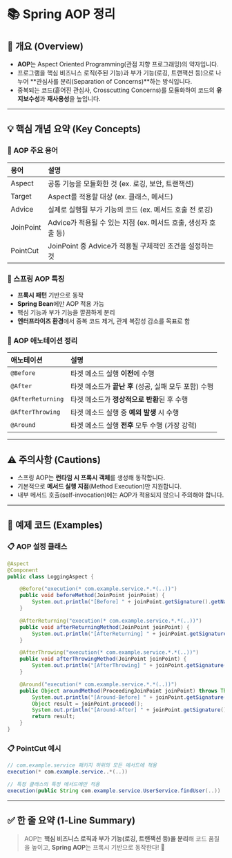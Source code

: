 # 📚 Spring AOP 정리

## 📌 개요 (Overview)

- **AOP**는 Aspect Oriented Programming(관점 지향 프로그래밍)의 약자입니다.
- 프로그램을 핵심 비즈니스 로직(주된 기능)과 부가 기능(로깅, 트랜잭션 등)으로 나누어 **관심사를 분리(Separation of Concerns)**하는 방식입니다.
- 중복되는 코드(흩어진 관심사, Crosscutting Concerns)를 모듈화하여 코드의 **유지보수성**과 **재사용성**을 높입니다.

---

## 💡 핵심 개념 요약 (Key Concepts)

### 🌟 AOP 주요 용어

| 용어        | 설명 |
| :---------- | :--- |
| Aspect      | 공통 기능을 모듈화한 것 (ex. 로깅, 보안, 트랜잭션) |
| Target      | Aspect를 적용할 대상 (ex. 클래스, 메서드) |
| Advice      | 실제로 실행될 부가 기능의 코드 (ex. 메서드 호출 전 로깅) |
| JoinPoint   | Advice가 적용될 수 있는 지점 (ex. 메서드 호출, 생성자 호출 등) |
| PointCut    | JoinPoint 중 Advice가 적용될 구체적인 조건을 설정하는 것 |


### 🌟 스프링 AOP 특징
- **프록시 패턴** 기반으로 동작
- **Spring Bean**에만 AOP 적용 가능
- 핵심 기능과 부가 기능을 깔끔하게 분리
- **엔터프라이즈 환경**에서 중복 코드 제거, 관계 복잡성 감소를 목표로 함

### 🌟 AOP 애노테이션 정리

| 애노테이션         | 설명 |
| :----------------- | :--- |
| `@Before`          | 타겟 메소드 실행 **이전**에 수행 |
| `@After`           | 타겟 메소드가 **끝난 후** (성공, 실패 모두 포함) 수행 |
| `@AfterReturning`  | 타겟 메소드가 **정상적으로 반환**된 후 수행 |
| `@AfterThrowing`   | 타겟 메소드 실행 중 **예외 발생** 시 수행 |
| `@Around`          | 타겟 메소드 실행 **전후** 모두 수행 (가장 강력) |

---

## ⚠ 주의사항 (Cautions)

- 스프링 AOP는 **런타임 시 프록시 객체**를 생성해 동작합니다.
- 기본적으로 **메서드 실행 지점**(Method Execution)만 지원합니다.
- 내부 메서드 호출(self-invocation)에는 AOP가 적용되지 않으니 주의해야 합니다.

---

## 🧪 예제 코드 (Examples)

### 📋 AOP 설정 클래스
```java
@Aspect
@Component
public class LoggingAspect {

    @Before("execution(* com.example.service.*.*(..))")
    public void beforeMethod(JoinPoint joinPoint) {
        System.out.println("[Before] " + joinPoint.getSignature().getName());
    }

    @AfterReturning("execution(* com.example.service.*.*(..))")
    public void afterReturningMethod(JoinPoint joinPoint) {
        System.out.println("[AfterReturning] " + joinPoint.getSignature().getName());
    }

    @AfterThrowing("execution(* com.example.service.*.*(..))")
    public void afterThrowingMethod(JoinPoint joinPoint) {
        System.out.println("[AfterThrowing] " + joinPoint.getSignature().getName());
    }

    @Around("execution(* com.example.service.*.*(..))")
    public Object aroundMethod(ProceedingJoinPoint joinPoint) throws Throwable {
        System.out.println("[Around-Before] " + joinPoint.getSignature().getName());
        Object result = joinPoint.proceed();
        System.out.println("[Around-After] " + joinPoint.getSignature().getName());
        return result;
    }
}
```

### 📋 PointCut 예시
```java
// com.example.service 패키지 하위의 모든 메서드에 적용
execution(* com.example.service..*(..))

// 특정 클래스의 특정 메서드에만 적용
execution(public String com.example.service.UserService.findUser(..))
```

---

## ✅ 한 줄 요약 (1-Line Summary)

> AOP는 **핵심 비즈니스 로직과 부가 기능(로깅, 트랜잭션 등)을 분리**해 코드 품질을 높이고, **Spring AOP**는 프록시 기반으로 동작한다! 🚀

